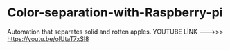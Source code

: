 # Color-separation-with-Raspberry-pi
Automation that separates solid and rotten apples. YOUTUBE LİNK --->>> https://youtu.be/olUtaT7xSl8
